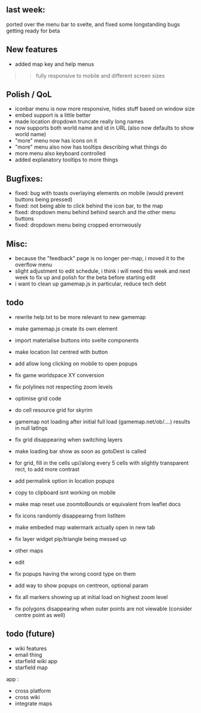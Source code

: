 ## last week:

ported over the menu bar to svelte, and fixed some longstanding bugs
getting ready for beta

## New features
- added map key and help menus
>> fully responsive to mobile and different screen sizes

## Polish / QoL

- iconbar menu is now more responsive, hides stuff based on window size
- embed support is a little better
- made location dropdown truncate really long names
- now supports both world name and id in URL (also now defaults to show world name)
- "more" menu now has icons on it
- "more" menu also now has tooltips describing what things do
- more menu also keyboard controlled
- added explanatory tooltips to more things

## Bugfixes:

- fixed: bug with toasts overlaying elements on mobile (would prevent buttons being pressed)
- fixed: not being able to click behind the icon bar, to the map
- fixed: dropdown menu behind behind search and the other menu buttons
- fixed: dropdown menu being cropped errorneously

## Misc:
- because the "feedback" page is no longer per-map, i moved it to the overflow menu
- slight adjustment to edit schedule, i think i will need this week and next week to fix up and polish for the beta before starting edit
- i want to clean up gamemap.js in particular, reduce tech debt












## todo
- rewrite help.txt to be more relevant to new gamemap
- make gamemap.js create its own element
- import materialise buttons into svelte components


- make location list centred with button
- add allow long clicking on mobile to open popups
- fix game worldspace XY conversion
- fix polylines not respecting zoom levels
- optimise grid code
- do cell resource grid for skyrim
- gamemap not loading after initial full load (gamemap.net/ob/....) results in null latlngs
- fix grid disappearing when switching layers
- make loading bar show as soon as gotoDest is called
- for grid, fill in the cells up//along every 5 cells with slightly transparent rect, to add more contrast
- add permalink option in location popups
- copy to clipboard isnt working on mobile
- make map reset use zoomtoBounds or equivalent from leaflet docs
- fix icons randomly disappearng from listItem
- make embeded map watermark actually open in new tab
- fix layer widget pip/triangle being messed up
- other maps
- edit
- fix popups having the wrong coord type on them
- add way to show popups on centreon, optional param
- fix all markers showing up at initial load on highest zoom level
- fix polygons disappearing when outer points are not viewable (consider centre point as well)

## todo (future)
- wiki features
- email thing
- starfield wiki app
- starfield map

app :
- cross platform
- cross wiki
- integrate maps